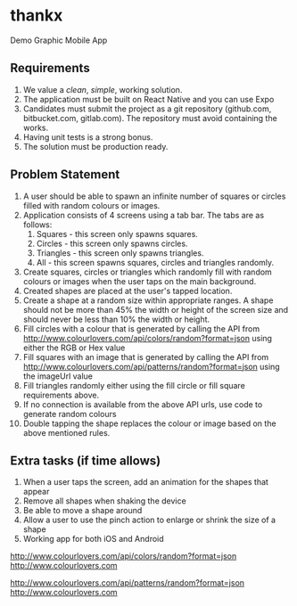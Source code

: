 # thankx
Demo Graphic Mobile App

## Requirements

1. We value a *clean*, *simple*, working solution.
2. The application must be built on React Native and you can use Expo
3. Candidates must submit the project as a git repository (github.com, bitbucket.com, gitlab.com). The repository must avoid containing the works.
4. Having unit tests is a strong bonus.
5. The solution must be production ready.

## Problem Statement

1. A user should be able to spawn an infinite number of squares or circles filled with random colours or images.
2. Application consists of 4 screens using a tab bar. The tabs are as follows:
    1. Squares - this screen only spawns squares.
    2. Circles - this screen only spawns circles.
    3. Triangles - this screen only spawns triangles.
    4. All - this screen spawns squares, circles and triangles randomly.
3. Create squares, circles or triangles which randomly fill with random colours or images when the user taps on the main background.
4. Created shapes are placed at the user's tapped location.
5. Create a shape at a random size within appropriate ranges. A shape should not be more than 45% the width or height of the screen size and should never be less than 10% the width or height.
6. Fill circles with a colour that is generated by calling the API from http://www.colourlovers.com/api/colors/random?format=json using either the RGB or Hex value
7. Fill squares with an image that is generated by calling the API from http://www.colourlovers.com/api/patterns/random?format=json using the imageUrl value
8. Fill triangles randomly either using the fill circle or fill square requirements above.
9. If no connection is available from the above API urls, use code to generate random colours
10. Double tapping the shape replaces the colour or image based on the above mentioned rules.

## Extra tasks (if time allows)

1. When a user taps the screen, add an animation for the shapes that appear
2. Remove all shapes when shaking the device
3. Be able to move a shape around
4. Allow a user to use the pinch action to enlarge or shrink the size of a shape
5. Working app for both iOS and Android


http://www.colourlovers.com/api/colors/random?format=json
http://www.colourlovers.com

http://www.colourlovers.com/api/patterns/random?format=json
http://www.colourlovers.com
